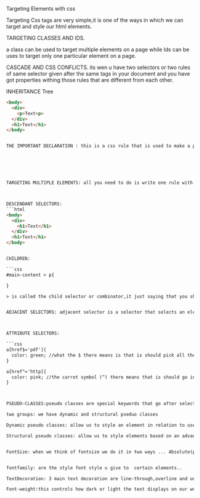 Targeting Elements with css

Targeting Css tags are very simple,it is one of the ways in which we can target and style our html elements.


TARGETING CLASSES AND IDS.

a class can be used to target multiple elements on a page while Ids can be uses to target only one particular element on a page.

CASCADE AND CSS CONFLICTS.
its wen u have two selectors or two rules of same selector given after the same tags in your document and you have got properties withing those rules that are different from each other.

INHERITANCE Tree
```html
<body>
  <div>
    <p>Text<p>
  </div>
  <h1>Text</h1>
</body> 


THE IMPORTANT DECLARATION : this is a css rule that is used to make a property important and by that i mean that nothing else can overide it






TARGETING MULTIPLE ELEMENTS: all you need to do is write one rule with all the tags or element you want to target in it and you can write multiple selectors on one line.



DESCENDANT SELECTORS:
```html
<body>
  <div>
    <h1>Text</h1>
  </div>
  <h1>Text</h1>
</body>


CHILDREN: 

```css
#main-content > p{

}

> is called the child selector or combinator,it just saying that you should give this style to all direct children that are p tags 


ADJACENT SELECTORS: adjacent selector is a selector that selects an element which comes directly after another element...we do this by using the adjacent combinator which is the plus sign(+)



ATTRIBUTE SELECTORS:

```css
a[href$='pdf']{
  color: green; //what the $ there means is that is should pick all the href links that ends with pdf 
}

a[href^='http]{
  color: pink; //the carrot symbol (^) there means that is should go into the a tags and pick all href that starts with http and style it.
}



PSEUDO-CLASSES:pseudo classes are special keywords that go after selectors, they are like extension of selectors..they help us target things that we could not be able to target with normally with css,things like special behavioural states,advanced structural elements.

two groups: we have dynamic and structural pseduo classes

Dynamic pseudo classes: allow us to style an element in relation to user actions such as... whether a link is being hovered over .whether a button is being pressed etc.

Structural pseudo classes: allow us to style elements based on an advanced structural techniques not possible from oridinary Css selectors.


FontSize: when we think of fontsize we do it in two ways ... Absolute(px) or Relative(em,%)


fontfamily: are the style font style u give to  certain elements..

TextDecoration: 3 main text decoration are line-through,overline and underline ,if u want an elemet to inherit the style of the parent element then we can use the inherit keyword

Font-weight:this controls how dark or light the text displays on our web page